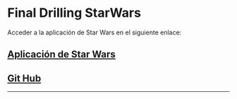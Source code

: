 # Final Drilling StarWars

Acceder a la aplicación de Star Wars en el siguiente enlace:
## [Aplicación de Star Wars](https://lizetteperez.github.io/Final-Drilling-StarWars/)

## [Git Hub](https://github.com/LizettePerez/Final-Drilling-StarWars)
***
